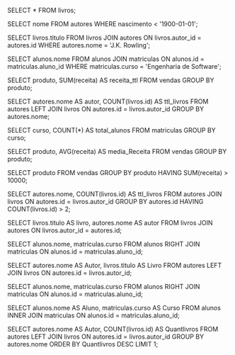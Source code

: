 SELECT * FROM livros;

SELECT nome FROM autores
WHERE nascimento < '1900-01-01';

SELECT livros.titulo
FROM livros
JOIN autores ON livros.autor_id = autores.id
WHERE autores.nome = 'J.K. Rowling';

SELECT alunos.nome
FROM alunos
JOIN matriculas ON alunos.id = matriculas.aluno_id
WHERE matriculas.curso = 'Engenharia de Software';

SELECT produto, SUM(receita) AS receita_ttl
FROM vendas
GROUP BY produto;

SELECT autores.nome AS autor, COUNT(livros.id) AS ttl_livros
FROM autores
LEFT JOIN livros ON autores.id = livros.autor_id
GROUP BY autores.nome; 

SELECT curso, COUNT(*) AS total_alunos
FROM matriculas
GROUP BY curso;

SELECT produto, AVG(receita) AS media_Receita
FROM vendas
GROUP BY produto;

SELECT produto
FROM vendas
GROUP BY produto
HAVING SUM(receita) > 10000;

SELECT autores.nome, COUNT(livros.id) AS ttl_livros
FROM autores
JOIN livros ON autores.id = livros.autor_id
GROUP BY autores.id
HAVING COUNT(livros.id) > 2;

SELECT livros.titulo AS livro, autores.nome AS autor
FROM livros
JOIN autores ON livros.autor_id = autores.id;

SELECT alunos.nome, matriculas.curso
FROM alunos
RIGHT JOIN matriculas ON alunos.id = matriculas.aluno_id;

SELECT autores.nome AS Autor, livros.titulo AS Livro
FROM autores
LEFT JOIN livros ON autores.id = livros.autor_id;

SELECT alunos.nome, matriculas.curso
FROM alunos
RIGHT JOIN matriculas ON alunos.id = matriculas.aluno_id;

SELECT alunos.nome AS Aluno, matriculas.curso AS Curso
FROM alunos
INNER JOIN matriculas ON alunos.id = matriculas.aluno_id;

SELECT autores.nome AS Autor, COUNT(livros.id) AS Quantlivros
FROM autores
LEFT JOIN livros ON autores.id = livros.autor_id
GROUP BY autores.nome
ORDER BY Quantlivros DESC
LIMIT 1;
